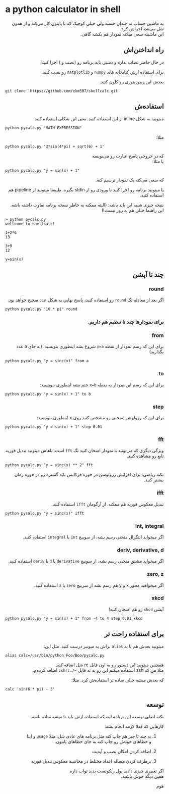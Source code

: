 # a python calculator in shell

<div dir="rtl">

یه ماشین حساب نه چندان خسته ولی خیلی کوچیک که با پایتون کار می‌کنه و از همون شل می‌شه اجراش کرد.  
این ماشینه سعی میکنه نمودار هم بکشه گاهی.

## راه انداختن‌اش


در حال حاضر نصاب نداره و دستی باید برنامه رو (نصب و ) اجرا کنید!


برای استفاده ازش کتابخانه های `numpy` و `matplotlib` رو نصب کنید.  

بعدش این ریپوزیتوری رو کلون کنید.

<div dir="ltr">

`git clone 'https://github.com/ekm507/shellcalc.git'`  
</div>


## استفاده‌ش

میتونید به شکل inline از این استفاده کنید. یعنی این شکلی استفاده کنید:

<div dir="ltr">

`python pycalc.py "MATH EXPRESSION"`  
</div>

مثلا:  
<div dir="ltr">

`python pycalc.py '3*sin(4*pi) + sqrt(6) + 1'`  
</div>

که در خروجی پاسخ عبارت رو می‌نویسه  
یا مثلا:  
<div dir="ltr">

`python pycalc.py "y = sin(x) + 1"`  
</div>

که سعی می‌کنه یک نمودار ترسیم کنه.

یا میتونید برنامه رو اجرا کنید تا ورودی رو از stdin بگیره. طبیعتا میتونید از pipeline هم استفاده کنید.

نتیجه چیزی شبیه این باید باشه: (البته ممکنه به خاطر نسخه برنامه تفاوت داشته باشه. این راهنما خیلی هم به روز نیست!)

<div dir="ltr">

```
> python pycalc.py
wellcome to shellcalc!

1+2*6
13

3+9
12

y=sin(x)
```

</div>



 ## چند تا آپشن

### round
 اگر بعد از معادله تگ `round` رو استفاده کنید، پاسخ نهایی به شکل عدد صحیح خواهد بود.


<div dir="ltr">

`python pycalc.py "10 * pi" round`    
</div>


### برای نمودارها چند تا تنظیم هم داریم.  

### from

برای این که رسم نمودار از نقطه `x=a` شروع بشه اینطوری بنویسید: (به جای a عدد بگذارید)

<div dir="ltr">

`python pycalc.py "y = sinc(x)" from a`    
</div>

### to

برای این که رسم این نمودار به نقطه `x=b` ختم بشه اینطوری بنویسید:

<div dir="ltr">

`python pycalc.py "y = sin(x) + 1" to b`  
</div>

### step

برای این که رزولوشن منحنی رو مشخص کنید روی x اینطوری بنویسید:

<div dir="ltr">

`python pycalc.py "y = sin(x) + 1" step 0.01`  
</div>

### fft

ویژگی دیگری که می‌تونید با نمودار امتحان کنید تگ `fft` است. باهاش میتونید تبدیل فوریه تابع رو مشاهده کنید.

<div dir="ltr">

`python pycalc.py "y = sinc(x) ** 2" fft`  
</div>

نکته ریاضی: برای افزایش رزولوشن در حوزه فرکانس باید گستره رو در حوزه زمان بیشتر کنید.


### ifft

تبدیل معکوس فوریه هم ممکنه.
از آرگومان `ifft` استفاده کنید.
<div dir="ltr">

`python pycalc.py "y = sinc(x)" ifft`  
</div>

### int, integral

اگر میخواید انتگرال منحنی رسم بشه، از سوییچ `int` یا `integral` استفاده کنید.

### deriv, derivative, d


اگر میخواید مشتق منحنی رسم بشه، از سوییچ `derivative` یا `d` یا `deriv` استفاده کنید.

### zero, z

اگر میخواهید محور x و y هم رسم بشه از سرییچ `zero` یا `z` استفاده کنید.


### xkcd
آپشن `xkcd` رو هم امتحان کنید!

<div dir="ltr">

`python pycalc.py "y = sin(x) + 1" from -4 to 4 step 0.01 xkcd`  
</div>

## برای استفاده راحت تر

میتونید بعدش هم با یه `alias` براش یه میونبر درست کنید. مثل این:
<div dir="ltr">

`alias calc=/usr/bin/python Foo/Boo/pycalc.py`
</div>

همچنین میتونید این دستور رو به اون فایل rc شل اضافه کنید  
مثلا من که zsh استفاده میکنم این رو به ته فایل `~/.zshrc` اضافه کرده‌م.

که بعدش میشه خیلی ساده تر استفاده‌ش کرد. مثلا:  
<div dir="ltr">

`calc 'sin(6 * pi) - 3'`
</div>


<h2>توسعه</h2>

نکته اصلی توسعه این برنامه اینه که استفاده ازش باید تا میشه ساده باشه.  

کارهایی که فعلا لازمه انجام بشه:  
1. یه چند تا چیز هم چاپ کنه مثل برنامه های عادی شل. مثلا `usage` و اینا  
و خطاهای خودش رو چاپ کنه به جای خطاهای پایتون.

2. اضافه کردن امکان نصب و آپدیت

3. برطرف کردن مساله اعداد مختلط در مخاسبه معکوس تبدیل فوریه

اگر تغییری چیزی دادید پول ریکوئست بدید ثواب داره.  
همین دیگه خوش باشید.

هوم

</div>
